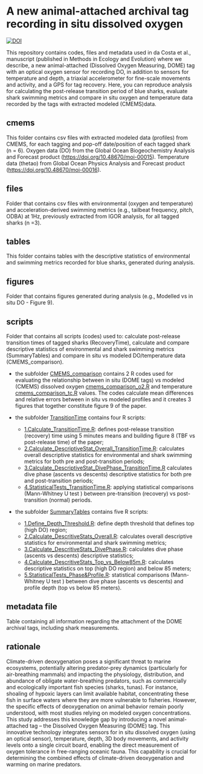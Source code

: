 # A new animal-attached archival tag recording in situ dissolved oxygen
[![DOI](https://zenodo.org/badge/722950610.svg)](https://zenodo.org/doi/10.5281/zenodo.11222137)

This repository contains codes, files and metadata used in da Costa et al., manuscript (published in Methods in Ecology and Evolution) where we describe, a new animal-attached (Dissolved Oxygen Measuring, DOME) tag with an optical oxygen sensor for recording DO, in addition to sensors for temperature and depth, a triaxial accelerometer for fine-scale movements and activity, and a GPS for tag recovery. 
Here, you can reproduce analysis for calculating the post-release transition period of blue sharks, evaluate shark swimming metrics and compare in situ oxygen and temperature data recorded by the tags with extracted modeled (CMEMS)data.

## cmems
This folder  contains csv files with extracted modeled data (profiles) from CMEMS, for each tagging and pop-off date/position of each tagged shark (n = 6).
Oxygen data (DO) from the Global Ocean Biogeochemistry Analysis and Forecast product (https://doi.org/10.48670/moi-00015).
Temperature data (thetao) from Global Ocean Physics Analysis and Forecast product (https://doi.org/10.48670/moi-00016).

## files
Folder that contains csv files with environmental (oxygen and temperature) and acceleration-derived swimming metrics (e.g., tailbeat frequency, pitch, ODBA) at 1Hz, previously extracted from IGOR analysis, for all tagged 
sharks (n =3). 

## tables
This folder contains tables with the descriptive statistics of environmental and swimming metrics recorded for blue sharks, generated during analysis.

## figures
Folder that contains figures generated during analysis (e.g., Modelled vs in situ DO - Figure 9).

## scripts
Folder that contains all scripts (codes) used to: calculate post-release transition times of tagged sharks (RecoveryTime), calculate and compare descriptive statistics of environmental and shark swimming metrics (SummaryTables)
and compare in situ vs modeled DO/temperature data (CMEMS_comparison).

- the subfolder [CMEMS_comparison](scripts/CMEMS_comparison) contains 2 R codes used for evaluating the relationship between in situ (DOME tags) vs modeled (CMEMS) dissolved oxygen [cmems_comparison_o2.R](scripts/CMEMS_comparison/cmems_comparison_o2.R) and temperature [cmems_comparison_tc.R](scripts/CMEMS_comparison/cmems_comparison_tc.R) values. The codes calculate mean differences and relative errors between in situ vs modeled profiles and it creates 3 figures that together constitute figure 9 of the paper.

- the subfolder [TransitionTime](scripts/TransitionTime) contains four R scripts:
  - [1.Calculate_TransitionTime.R](scripts/TransitionTime/1.Calculate_TransitionTime.R): defines post-release transition (recovery) time using 5 minutes means and building figure 8 (TBF vs post-release time) of the paper;
  - [2.Calculate_DescriptiveStat_Overall_TransitionTime.R](scripts/TransitionTime/2.Calculate_DescriptiveStat_Overall_TransitionTime.R): calculates overall descriptive statistics for environmental and shark swimming metrics for both pre and post-transition periods;
  - [3.Calculate_DescriptiveStat_DivePhase_TransitionTime.R](scripts/TransitionTime/3.Calculate_DescriptiveStat_DivePhase_TransitionTime.R) calculates dive phase (ascents vs descents) descriptive statistics for both pre and post-transition periods;
  - [4.StatisticalTests_TransitionTime.R](scripts/TransitionTime/3.Calculate_DescriptiveStat_DivePhase_TransitionTime.R): applying statistical comparisons (Mann-Whitney U test ) between pre-transition (recovery) vs post-transition (normal) periods. 

- the subfolder [SummaryTables](scripts/SummaryTables) contains five R scripts:
  - [1.Define_Depth_Threshold.R](scripts/SummaryTables/1.Define_Depth_Threshold.R): define depth threshold that defines top (high DO) region;
  - [2.Calculate_DescritiveStats_Overall.R](scripts/SummaryTables/2.Calculate_DescritiveStats_Overall.R): calculates overall descriptive statistics for environmental and shark swimming metrics;
  - [3.Calculate_DescritiveStats_DivePhase.R](scripts/SummaryTables/3.Calculate_DescritiveStats_DivePhase.R): calculates dive phase (ascents vs descents) descriptive statistics;
  - [4.Calculate_DescritiveStats_Top_vs_Below85m.R](scripts/SummaryTables/4.Calculate_DescritiveStats_Top_vs_Below85m.R): calculates descriptive statistics on top (high DO region) and below 85 meters;
  - [5.StatisticalTests_Phase&Profile.R](scripts/SummaryTables/5.StatisticalTests_Phase&Profile.R): statistical comparisons (Mann-Whitney U test ) between dive phase (ascents vs descents) and profile depth (top vs below 85 meters). 

## metadata file
Table containing all information regarding the attachment of the DOME archival tags, including shark measurements.

## rationale
Climate-driven deoxygenation poses a significant threat to marine ecosystems, potentially altering predator-prey dynamics (particularly for air-breathing mammals) and impacting the physiology, distribution, and abundance of obligate water-breathing predators, such as commercially and ecologically important fish species (sharks, tunas). For instance, shoaling of hypoxic layers can limit available habitat, concentrating these fish in surface waters where they are more vulnerable to fisheries. However, the specific effects of deoxygenation on animal behavior remain poorly understood, with most studies relying on modeled oxygen concentrations. This study addresses this knowledge gap by introducing a novel animal-attached tag – the Dissolved Oxygen Measuring (DOME) tag. This innovative technology integrates sensors for in situ dissolved oxygen (using an optical sensor), temperature, depth, 3D body movements, and activity levels onto a single circuit board, enabling the direct measurement of oxygen tolerance in free-ranging oceanic fauna. This capability is crucial for determining the combined effects of climate-driven deoxygenation and warming on marine predators.
